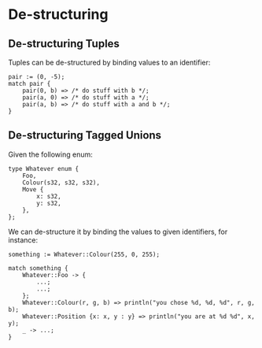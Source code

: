 # De-structuring

## De-structuring Tuples

Tuples can be de-structured by binding values to an identifier:

```
pair := (0, -5);
match pair {
    pair(0, b) => /* do stuff with b */;
    pair(a, 0) => /* do stuff with a */;
    pair(a, b) => /* do stuff with a and b */;
}
```

## De-structuring Tagged Unions

Given the following enum:

```
type Whatever enum {
    Foo,
    Colour(s32, s32, s32),
    Move {
        x: s32,
        y: s32,
    },
};
```

We can de-structure it by binding the values to given identifiers, for instance:

```
something := Whatever::Colour(255, 0, 255);

match something {
    Whatever::Foo -> {
        ...;
        ...;
    };
    Whatever::Colour(r, g, b) => println("you chose %d, %d, %d", r, g, b);
    Whatever::Position {x: x, y : y} => println("you are at %d %d", x, y);
    _ -> ...;
}
```